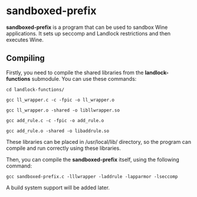 # sandboxed-prefix

**sandboxed-prefix** is a program that can be used to sandbox Wine applications. It sets up seccomp and Landlock restrictions and then executes Wine.

## Compiling

Firstly, you need to compile the shared libraries from the **landlock-functions** submodule. You can use these commands:

``
cd landlock-functions/
``

``
gcc ll_wrapper.c -c -fpic -o ll_wrapper.o
``

``
gcc ll_wrapper.o -shared -o libllwrapper.so
``

``
gcc add_rule.c -c -fpic -o add_rule.o
``

``
gcc add_rule.o -shared -o libaddrule.so
``

These libraries can be placed in /usr/local/lib/ directory, so the program can compile and run correctly using these libraries.

Then, you can compile the **sandboxed-prefix** itself, using the following command:

``
gcc sandboxed-prefix.c -lllwrapper -laddrule -lapparmor -lseccomp
``

A build system support will be added later.
